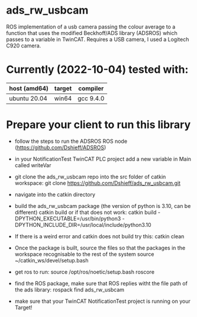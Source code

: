 # ads_rw_usbcam
ROS implementation of a usb camera passing the colour average to a function that uses the modified Beckhoff/ADS library (ADSROS) which passes to a variable in TwinCAT. Requires a USB camera, I used a Logitech C920 camera.

Currently (2022-10-04) tested with:
===================================

host (amd64)     | target| compiler
-----------------|-------|-------------
 ubuntu 20.04    | win64 | gcc 9.4.0

Prepare your client to run this library
======================================

- follow the steps to run the ADSROS ROS node (https://github.com/Dshieff/ADSROS)

- in your NotificationTest TwinCAT PLC project add a new variable in Main called writeVar

- git clone the ads_rw_usbcam repo into the src folder of catkin workspace:
git clone https://github.com/Dshieff/ads_rw_usbcam.git <directory>

- navigate into the catkin directory

- build the ads_rw_usbcam package (the version of python is 3.10, can be different)
catkin build
or if that does not work:
catkin build <package name> -DPYTHON_EXECUTABLE=/usr/bin/python3 
-DPYTHON_INCLUDE_DIR=/usr/local/include/python3.10 

- If there is a weird error and catkin does not build try this:
catkin clean

- Once the package is built, source the files so that the packages in the workspace recognisable to the rest of the system
source ~/catkin_ws/devel/setup.bash

- get ros to run:
source /opt/ros/noetic/setup.bash
roscore

- find the ROS package, make sure that ROS replies witht the file path of the ads library:
rospack find ads_rw_usbcam

- make sure that your TwinCAT NotificationTest project is running on your Target!

